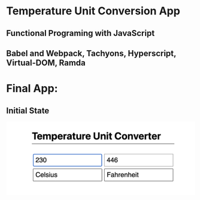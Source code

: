 # Temperature Unit Conversion App

## Functional Programing with JavaScript

## Babel and Webpack, Tachyons, Hyperscript, Virtual-DOM, Ramda


# Final App:
## Initial State

![Initial State](/img/app.png)
